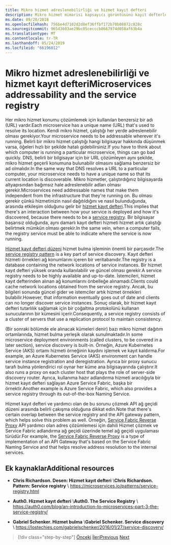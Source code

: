 ```yaml
---
title: Mikro hizmet adreslenebilirliği ve hizmet kayıt defteri
description: Mikro hizmet mimarisi kapsayıcı görüntüsünü kayıt defterleri rolünü anlayın.
ms.date: 09/20/2018
ms.openlocfilehash: 756be4d7102d2d8ef36ffbf172b70b08872c028c
ms.sourcegitcommit: 96543603ae29bc05cecccb8667974d058af63b4a
ms.translationtype: MT
ms.contentlocale: tr-TR
ms.lasthandoff: 05/24/2019
ms.locfileid: "66196012"
---
```

# <a name="microservices-addressability-and-the-service-registry"></a><span data-ttu-id="6e2ea-103">Mikro hizmet adreslenebilirliği ve hizmet kayıt defteri</span><span class="sxs-lookup"><span data-stu-id="6e2ea-103">Microservices addressability and the service registry</span></span>

<span data-ttu-id="6e2ea-104">Her mikro hizmet konumu çözümlemek için kullanılan benzersiz bir adı (URL) vardır.</span><span class="sxs-lookup"><span data-stu-id="6e2ea-104">Each microservice has a unique name (URL) that's used to resolve its location.</span></span> <span data-ttu-id="6e2ea-105">Kendi mikro hizmet, çalıştığı her yerde adreslenebilir olması gerekiyor.</span><span class="sxs-lookup"><span data-stu-id="6e2ea-105">Your microservice needs to be addressable wherever it's running.</span></span> <span data-ttu-id="6e2ea-106">Belirli bir mikro hizmet çalıştığı hangi bilgisayar hakkında düşünmek varsa, öğeleri hızlı bir şekilde hatalı gidebilirsiniz.</span><span class="sxs-lookup"><span data-stu-id="6e2ea-106">If you have to think about which computer is running a particular microservice, things can go bad quickly.</span></span> <span data-ttu-id="6e2ea-107">DNS, belirli bir bilgisayar için bir URL çözümleyen aynı şekilde, mikro hizmet geçerli konumuna bulunabilir olmasını sağlama benzersiz bir ad olmalıdır.</span><span class="sxs-lookup"><span data-stu-id="6e2ea-107">In the same way that DNS resolves a URL to a particular computer, your microservice needs to have a unique name so that its current location is discoverable.</span></span> <span data-ttu-id="6e2ea-108">Mikro hizmetler, çalıştırdığınız bilgisayarda altyapısından bağımsız hale adreslenebilir adları olması gerekir.</span><span class="sxs-lookup"><span data-stu-id="6e2ea-108">Microservices need addressable names that make them independent from the infrastructure that they're running on.</span></span> <span data-ttu-id="6e2ea-109">Bu olması gerekir çünkü hizmetinizin nasıl dağıtıldığını ve nasıl bulunduğunda, arasında etkileşim olduğunu gelir bir [hizmet kayıt defteri](https://microservices.io/patterns/service-registry.html).</span><span class="sxs-lookup"><span data-stu-id="6e2ea-109">This implies that there's an interaction between how your service is deployed and how it's discovered, because there needs to be a [service registry](https://microservices.io/patterns/service-registry.html).</span></span> <span data-ttu-id="6e2ea-110">Bir bilgisayar başarısız olduğunda, aynı damarlı kayıt defteri hizmeti hizmet artık çalıştığı belirtmek mümkün olması gerekir.</span><span class="sxs-lookup"><span data-stu-id="6e2ea-110">In the same vein, when a computer fails, the registry service must be able to indicate where the service is now running.</span></span>

<span data-ttu-id="6e2ea-111">[Hizmet kayıt defteri düzeni](https://microservices.io/patterns/service-registry.html) hizmet bulma işleminin önemli bir parçasıdır.</span><span class="sxs-lookup"><span data-stu-id="6e2ea-111">The [service registry pattern](https://microservices.io/patterns/service-registry.html) is a key part of service discovery.</span></span> <span data-ttu-id="6e2ea-112">Kayıt defteri hizmeti örnekleri ağ konumlarını içeren bir veritabanıdır.</span><span class="sxs-lookup"><span data-stu-id="6e2ea-112">The registry is a database containing the network locations of service instances.</span></span> <span data-ttu-id="6e2ea-113">Bir hizmet kayıt defteri yüksek oranda kullanılabilir ve güncel olması gerekir.</span><span class="sxs-lookup"><span data-stu-id="6e2ea-113">A service registry needs to be highly available and up-to-date.</span></span> <span data-ttu-id="6e2ea-114">İstemcileri, hizmet kayıt defterinden alınan ağ konumlarını önbelleğe alınamadı.</span><span class="sxs-lookup"><span data-stu-id="6e2ea-114">Clients could cache network locations obtained from the service registry.</span></span> <span data-ttu-id="6e2ea-115">Ancak, bu bilgileri sonunda güncel gider ve istemciler artık hizmet örnekleri bulabilir.</span><span class="sxs-lookup"><span data-stu-id="6e2ea-115">However, that information eventually goes out of date and clients can no longer discover service instances.</span></span> <span data-ttu-id="6e2ea-116">Sonuç olarak, bir hizmet kayıt defteri tutarlılık sağlamak için bir çoğaltma protokolünü kullanan sunucularının bir kümesini içerir.</span><span class="sxs-lookup"><span data-stu-id="6e2ea-116">Consequently, a service registry consists of a cluster of servers that use a replication protocol to maintain consistency.</span></span>

<span data-ttu-id="6e2ea-117">(Bir sonraki bölümde ele alınacak kümeleri denir) bazı mikro hizmet dağıtım ortamlarında, hizmet bulma yerleşik olarak sunulmaktadır.</span><span class="sxs-lookup"><span data-stu-id="6e2ea-117">In some microservice deployment environments (called clusters, to be covered in a later section), service discovery is built-in.</span></span> <span data-ttu-id="6e2ea-118">Örneğin, Azure Kubernetes Service (AKS) ortamı hizmeti örneğinin kaydını işlemek ve kayıt kaldırma.</span><span class="sxs-lookup"><span data-stu-id="6e2ea-118">For example, an Azure Kubernetes Service (AKS) environment can handle service instance registration and deregistration.</span></span> <span data-ttu-id="6e2ea-119">Ayrıca bir proxy sunucu tarafı bulma yönlendirici rol oynar her küme ana bilgisayarında çalıştırır.</span><span class="sxs-lookup"><span data-stu-id="6e2ea-119">It also runs a proxy on each cluster host that plays the role of server-side discovery router.</span></span> <span data-ttu-id="6e2ea-120">Ayrıca, kullanıma hazır adlandırma hizmeti aracılığıyla bir hizmet kayıt defteri sağlayan Azure Service Fabric, başka bir örnektir.</span><span class="sxs-lookup"><span data-stu-id="6e2ea-120">Another example is Azure Service Fabric, which also provides a service registry through its out-of-the-box Naming Service.</span></span>

<span data-ttu-id="6e2ea-121">Hizmet kayıt defteri ve yardımcı olan de bu sorunu çözmek API ağ geçidi düzeni arasında belirli çakışma olduğuna dikkat edin.</span><span class="sxs-lookup"><span data-stu-id="6e2ea-121">Note that there's certain overlap between the service registry and the API gateway pattern, which helps solve this problem as well.</span></span> <span data-ttu-id="6e2ea-122">Örneğin, [Service Fabric Reverse Proxy](https://docs.microsoft.com/azure/service-fabric/service-fabric-reverseproxy) API yardımcı olan adres çözümlemesi için dahili Hizmet çözmek ve Service Fabric adlandırma ağ geçidi üzerinde temel ağ geçidi uygulaması türüdür.</span><span class="sxs-lookup"><span data-stu-id="6e2ea-122">For example, the [Service Fabric Reverse Proxy](https://docs.microsoft.com/azure/service-fabric/service-fabric-reverseproxy) is a type of implementation of an API Gateway that's based on the Service Fabric Naming Service and that helps resolve address resolution to the internal services.</span></span>

## <a name="additional-resources"></a><span data-ttu-id="6e2ea-123">Ek kaynaklar</span><span class="sxs-lookup"><span data-stu-id="6e2ea-123">Additional resources</span></span>

- <span data-ttu-id="6e2ea-124">**Chris Richardson. Desen: Hizmet kayıt defteri** \\</span><span class="sxs-lookup"><span data-stu-id="6e2ea-124">**Chris Richardson. Pattern: Service registry** \\</span></span>
  <https://microservices.io/patterns/service-registry.html>

- <span data-ttu-id="6e2ea-125">**Auth0. Hizmet kayıt defteri** \\</span><span class="sxs-lookup"><span data-stu-id="6e2ea-125">**Auth0. The Service Registry** \\</span></span>
  <https://auth0.com/blog/an-introduction-to-microservices-part-3-the-service-registry/>

- <span data-ttu-id="6e2ea-126">**Gabriel Schenker. Hizmet bulma** \\</span><span class="sxs-lookup"><span data-stu-id="6e2ea-126">**Gabriel Schenker. Service discovery** \\</span></span>
  <https://lostechies.com/gabrielschenker/2016/01/27/service-discovery/>

>[!div class="step-by-step"]
><span data-ttu-id="6e2ea-127">[Önceki](maintain-microservice-apis.md)
>[İleri](microservice-based-composite-ui-shape-layout.md)</span><span class="sxs-lookup"><span data-stu-id="6e2ea-127">[Previous](maintain-microservice-apis.md)
[Next](microservice-based-composite-ui-shape-layout.md)</span></span>
